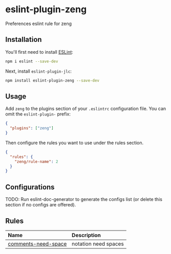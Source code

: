 # eslint-plugin-zeng

Preferences eslint rule for zeng

## Installation

You'll first need to install [ESLint](https://eslint.org/):

```sh
npm i eslint --save-dev
```

Next, install `eslint-plugin-jlc`:

```sh
npm install eslint-plugin-zeng --save-dev
```

## Usage

Add `zeng` to the plugins section of your `.eslintrc` configuration file. You can omit the `eslint-plugin-` prefix:

```json
{
  "plugins": ["zeng"]
}
```

Then configure the rules you want to use under the rules section.

```json
{
  "rules": {
    "zeng/rule-name": 2
  }
}
```

## Configurations

<!-- begin auto-generated configs list -->

TODO: Run eslint-doc-generator to generate the configs list (or delete this section if no configs are offered).

<!-- end auto-generated configs list -->

## Rules

<!-- begin auto-generated rules list -->

| Name                                                     | Description          |
| :------------------------------------------------------- | :------------------- |
| [comments-need-space](docs/rules/comments-need-space.md) | notation need spaces |

<!-- end auto-generated rules list -->
